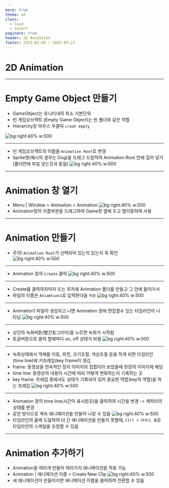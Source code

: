 ```yaml
---
marp: true
theme: a4
class:
  - lead
  - invert
paginate: true
header: 2D Animation
footer: 2023-03-09 ~ 2023-03-23
---
```


# 2D Animation

---

# Empty Game Object 만들기
- GameObject는 유니티내의 최소 기본단위
- 빈 게임오브젝트 (Empty Game Object)는 빈 폴더와 같은 역할
- Hierarchy창 마우스 우클릭 ```creat empty```

![bg right:40% w:500](../../Marp_images/Unity3d/Unity_2d_animation1.png)

---

- 빈 게임오브젝트의 이름을 ```Animation Root```로 변경
- Sprite명(예시의 경우는 Dog)을 드래그 드랍하여 Animation Root 안에 집어 넣기 (폴더안에 파일 넣는것과 동일)
![bg right:40% w:500](../../Marp_images/Unity3d/Unity_2d_animation2.png)

---

# Animation 창 열기
- Menu | Window > Animation > Animation
![bg right:40% w:500](../../Marp_images/Unity3d/Unity_2d_animation3.png)
- Animation창의 이름부분을 드래그하여 Game창 옆에 두고 탭이동하여 사용

---

# Animation 만들기
- 주의! ```Animation Root```가 선택되어 있는지 있는지 꼭 확인
![bg right:40% w:500](../../Marp_images/Unity3d/Unity_2d_animation3_1.png)

---

- Animation 창의 ```Create``` 클릭
![bg right:40% w:500](../../Marp_images/Unity3d/Unity_2d_animation4.png)

---

- Create를 클릭하자마자 뜨는 위치에 Animation 폴더를 만들고 그 안에 들어가서
- 파일의 이름은 ```Aniamtion1```로 입력한다음 ```저장```
![bg right:40% w:500](../../Marp_images/Unity3d/Unity_2d_animation5.png)

---

- Animation1 파일이 생성되고 나면 Animation 창에 편집할수 있는 타임라인이 나타남
![bg right:40% w:500](../../Marp_images/Unity3d/Unity_2d_animation6.png)

---

- 상단의 녹화버튼(빨간동그라미)를 누르면 녹화가 시작됨
- 토글버튼으로 클릭 할때마다 on, off 상태가 바뀜
![bg right:40% w:500](../../Marp_images/Unity3d/Unity_2d_animation7.png)


---

- 녹화상태에서 객체를 이동, 회전, 크기조절, 색상조절 등을 하게 되면 타임라인(time line)에 키프레임(key frame이 생김
- frame: 동영상을 연속적인 정지 이미지의 집합이라 보았을때 한장의 이미지에 해당
- time line: 동영상의 내용이 시간에 따라 어떻게 변화하는지 기록하는 곳
- key frame: 프레임 중에서도 상태가 기록되어 있어 중요한 역할(key의 역할)을 하는 프레임
![bg right:40% w:500](../../Marp_images/Unity3d/Unity_2d_animation8.png)

---

- Animation 창의 time line(시간이 표시된곳)을 클릭하여 시간을 변경 -> 캐릭터의 상태를 변경
- 같은 방식으로 계속 애니메이션을 만들어 나갈 수 있음
![bg right:40% w:500](../../Marp_images/Unity3d/Unity_2d_animation10.png)
- 타임라인의 끝에 도달하여 더 긴 애니메이션을 만들지 못할때, ```Ctrl + 마우스 휠```로 타임라인의 스케일을 조정할 수 있음

---

# Animation 추가하기
- Animation을 여러개 만들어 여러가지 애니메이션을 적용 가능
- Animation | 애니메이션 이름 > Create New Clip
![bg right:40% w:500](../../Marp_images/Unity3d/Unity_2d_animation9.png)
- 새 애니메이션이 만들어지면 애니메이션 이름을 클릭하여 전환할 수 있음
